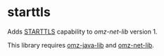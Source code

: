 # starttls

Adds [STARTTLS](https://en.wikipedia.org/wiki/STARTTLS) capability to *omz-net-lib* version 1.

This library requires [omz-java-lib](https://git.omegazero.org/omz-infrastructure/omz-java-lib) and [omz-net-lib](https://git.omegazero.org/omz-infrastructure/omz-net-lib).
